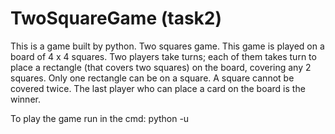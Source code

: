 # TwoSquareGame (task2)
This is a game built by python.
Two squares game. This game is played on a board of 4 x 4 squares. Two players take turns;
each of them takes turn to place a rectangle (that covers two squares) on the board, covering
any 2 squares. Only one rectangle can be on a square. A square cannot be covered twice. The
last player who can place a card on the board is the winner.

To play the game run in the cmd: 
    python -u <filepath>